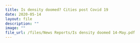 ```yaml
---
title: Is density doomed? Cities post Covid 19
date: 2020-05-14
layout: file
description: ""
image: ""
file_url: /files/News Reports/Is density doomed 14-May.pdf
---
```

